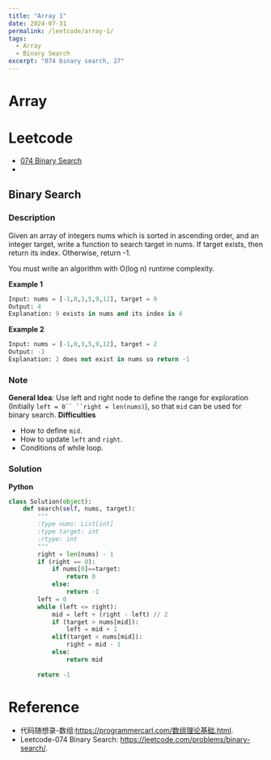 ```yaml
---
title: "Array 1"
date: 2024-07-31
permalink: /leetcode/array-1/
tags:
  - Array
  - Binary Search
excerpt: "074 binary search, 27"
---
```


# Array

# Leetcode 
  * [074 Binary Search](https://leetcode.com/problems/binary-search/)
  *

## Binary Search

### Description
Given an array of integers nums which is sorted in ascending order, and an integer target, write a function to search target in nums. If target exists, then return its index. Otherwise, return -1.

You must write an algorithm with O(log n) runtime complexity.

**Example 1**
```Python
Input: nums = [-1,0,3,5,9,12], target = 9
Output: 4
Explanation: 9 exists in nums and its index is 4
```

**Example 2**
```Python
Input: nums = [-1,0,3,5,9,12], target = 2
Output: -1
Explanation: 2 does not exist in nums so return -1
```

### Note
**General Idea**: Use left and right node to define the range for exploration (Initially ```left = 0`` ``right = len(nums)```), so that ``mid`` can be used for binary search. 
**Difficulties**
  * How to define ```mid```.
  * How to update ```left``` and ```right```.
  * Conditions of while loop.

### Solution
**Python**
```Python
class Solution(object):
    def search(self, nums, target):
        """
        :type nums: List[int]
        :type target: int
        :rtype: int
        """
        right = len(nums) - 1
        if (right == 0):
            if nums[0]==target:
                return 0
            else:
                return -1
        left = 0
        while (left <= right):
            mid = left + (right - left) // 2
            if (target > nums[mid]):
                left = mid + 1
            elif(target < nums[mid]):
                right = mid - 1
            else:
                return mid
                
        return -1
```

# Reference
  * 代码随想录-数组:https://programmercarl.com/数组理论基础.html.
  * Leetcode-074 Binary Search: https://leetcode.com/problems/binary-search/.

